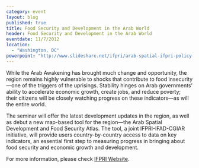 ```yaml
---
category: event
layout: blog
published: true
title: Food Security and Development in the Arab World
header: Food Security and Development in the Arab World
eventdate: 11/7/2012
location: 
  - "Washington, DC"
powerpoint: "http://www.slideshare.net/ifpri/arab-spatial-ifpri-policy-seminar"
---
```


While the Arab Awakening has brought much change and opportunity, the region remains highly vulnerable to shocks that contribute to food insecurity—one of the triggers of the uprisings. Stability hinges on Arab governments’ ability to accelerate economic growth, create jobs, and reduce poverty; their citizens will be closely watching progress on these indicators—as will the entire world.

The seminar will offer the latest development updates in the region, as well as debut a new map-based tool for the region—the Arab Spatial Development and Food Security Atlas. The tool, a joint IFPRI-IFAD-CGIAR initiative, will provide users country-by-country access to data on key indicators, an essential first step to measuring progress in bringing about food security and economic growth and development.

For more information, please check [IFPRI Website](http://www.ifpri.org/event/food-security-and-development-arab-world). 
